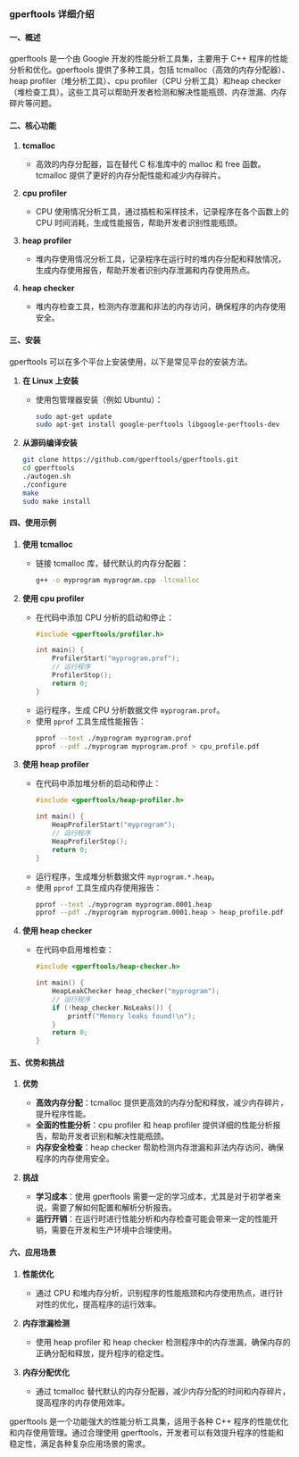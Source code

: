 ### gperftools 详细介绍

#### 一、概述

gperftools 是一个由 Google 开发的性能分析工具集，主要用于 C++ 程序的性能分析和优化。gperftools 提供了多种工具，包括 tcmalloc（高效的内存分配器）、heap profiler（堆分析工具）、cpu profiler（CPU 分析工具）和heap checker（堆检查工具）。这些工具可以帮助开发者检测和解决性能瓶颈、内存泄漏、内存碎片等问题。

#### 二、核心功能

1. **tcmalloc**
   - 高效的内存分配器，旨在替代 C 标准库中的 malloc 和 free 函数。tcmalloc 提供了更好的内存分配性能和减少内存碎片。

2. **cpu profiler**
   - CPU 使用情况分析工具，通过插桩和采样技术，记录程序在各个函数上的 CPU 时间消耗，生成性能报告，帮助开发者识别性能瓶颈。

3. **heap profiler**
   - 堆内存使用情况分析工具，记录程序在运行时的堆内存分配和释放情况，生成内存使用报告，帮助开发者识别内存泄漏和内存使用热点。

4. **heap checker**
   - 堆内存检查工具，检测内存泄漏和非法的内存访问，确保程序的内存使用安全。

#### 三、安装

gperftools 可以在多个平台上安装使用，以下是常见平台的安装方法。

1. **在 Linux 上安装**
   - 使用包管理器安装（例如 Ubuntu）：
     ```bash
     sudo apt-get update
     sudo apt-get install google-perftools libgoogle-perftools-dev
     ```

2. **从源码编译安装**
   ```bash
   git clone https://github.com/gperftools/gperftools.git
   cd gperftools
   ./autogen.sh
   ./configure
   make
   sudo make install
   ```

#### 四、使用示例

1. **使用 tcmalloc**
   - 链接 tcmalloc 库，替代默认的内存分配器：
     ```bash
     g++ -o myprogram myprogram.cpp -ltcmalloc
     ```

2. **使用 cpu profiler**
   - 在代码中添加 CPU 分析的启动和停止：
     ```cpp
     #include <gperftools/profiler.h>
     
     int main() {
         ProfilerStart("myprogram.prof");
         // 运行程序
         ProfilerStop();
         return 0;
     }
     ```
   - 运行程序，生成 CPU 分析数据文件 `myprogram.prof`。
   - 使用 `pprof` 工具生成性能报告：
     ```bash
     pprof --text ./myprogram myprogram.prof
     pprof --pdf ./myprogram myprogram.prof > cpu_profile.pdf
     ```

3. **使用 heap profiler**
   - 在代码中添加堆分析的启动和停止：
     ```cpp
     #include <gperftools/heap-profiler.h>
     
     int main() {
         HeapProfilerStart("myprogram");
         // 运行程序
         HeapProfilerStop();
         return 0;
     }
     ```
   - 运行程序，生成堆分析数据文件 `myprogram.*.heap`。
   - 使用 `pprof` 工具生成内存使用报告：
     ```bash
     pprof --text ./myprogram myprogram.0001.heap
     pprof --pdf ./myprogram myprogram.0001.heap > heap_profile.pdf
     ```

4. **使用 heap checker**
   - 在代码中启用堆检查：
     ```cpp
     #include <gperftools/heap-checker.h>
     
     int main() {
         HeapLeakChecker heap_checker("myprogram");
         // 运行程序
         if (!heap_checker.NoLeaks()) {
             printf("Memory leaks found!\n");
         }
         return 0;
     }
     ```

#### 五、优势和挑战

1. **优势**
   - **高效内存分配**：tcmalloc 提供更高效的内存分配和释放，减少内存碎片，提升程序性能。
   - **全面的性能分析**：cpu profiler 和 heap profiler 提供详细的性能分析报告，帮助开发者识别和解决性能瓶颈。
   - **内存安全检查**：heap checker 帮助检测内存泄漏和非法内存访问，确保程序的内存使用安全。

2. **挑战**
   - **学习成本**：使用 gperftools 需要一定的学习成本，尤其是对于初学者来说，需要了解如何配置和解析分析报告。
   - **运行开销**：在运行时进行性能分析和内存检查可能会带来一定的性能开销，需要在开发和生产环境中合理使用。

#### 六、应用场景

1. **性能优化**
   - 通过 CPU 和堆内存分析，识别程序的性能瓶颈和内存使用热点，进行针对性的优化，提高程序的运行效率。

2. **内存泄漏检测**
   - 使用 heap profiler 和 heap checker 检测程序中的内存泄漏，确保内存的正确分配和释放，提升程序的稳定性。

3. **内存分配优化**
   - 通过 tcmalloc 替代默认的内存分配器，减少内存分配的时间和内存碎片，提高程序的内存使用效率。

gperftools 是一个功能强大的性能分析工具集，适用于各种 C++ 程序的性能优化和内存使用管理。通过合理使用 gperftools，开发者可以有效提升程序的性能和稳定性，满足各种复杂应用场景的需求。